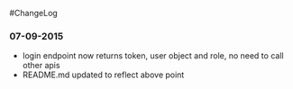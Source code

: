#ChangeLog

### 07-09-2015
 * login endpoint now returns token, user object and role, no need to call other apis
 * README.md updated to reflect above point